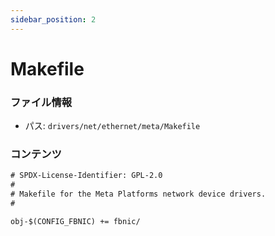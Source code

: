 ```yaml
---
sidebar_position: 2
---
```

# Makefile

### ファイル情報

- パス: `drivers/net/ethernet/meta/Makefile`

### コンテンツ

```txt
# SPDX-License-Identifier: GPL-2.0
#
# Makefile for the Meta Platforms network device drivers.
#

obj-$(CONFIG_FBNIC) += fbnic/

```

